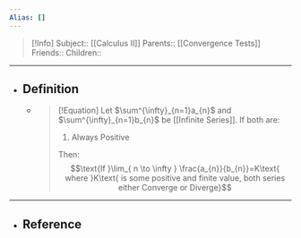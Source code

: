 ```yaml
---
Alias: []
---
```

> [!Info]
> Subject:: [[Calculus II]]
> Parents:: [[Convergence Tests]]
> Friends:: 
> Children:: 
---
- ## Definition
	- > [!Equation]
	  > Let $\sum^{\infty}_{n=1}a_{n}$ and $\sum^{\infty}_{n=1}b_{n}$ be [[Infinite Series]]. If both are:
	  > 
	  > 1. Always Positive
	  >    
	  > Then:
	  > $$\text{If }\lim_{ n \to \infty } \frac{a_{n}}{b_{n}}=K\text{ where }K\text{ is some positive and finite value, both series either Converge or Diverge}$$
---
- ## Reference
